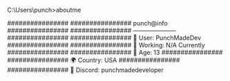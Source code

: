 C:\Users\punch>aboutme

################   ################      punch@info
################   ################      ──────────
################   ################      👤 User: PunchMadeDev
################   ################      💪 Working: N/A Currently
################   ################      🎈 Age: 13
################   ################      🌍 Country: USA
################   ################      🔗 Discord: punchmadedeveloper
